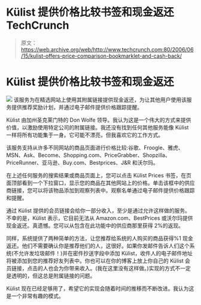 # Külist 提供价格比较书签和现金返还 TechCrunch

> 原文：<https://web.archive.org/web/http://www.techcrunch.com:80/2006/06/15/kulist-offers-price-comparison-bookmarklet-and-cash-back/>

# Külist 提供价格比较书签和现金返还

[![](img/ee3f68efc9eda5b9a186d902a10887e2.png)](https://web.archive.org/web/20210510061930/http://www.kulist.com/) 该服务为在精选网站上使用其附属链接提供现金返还，为让其他用户使用该服务提供推荐奖励计划，并通过电子邮件提供价格跟踪提醒。

Külist 由加州圣克莱门特的 Don Wolfe 领导。我认为这是一个伟大的方式来提供价值，以激励使用特定公司的附属链接。我还没有找到任何其他服务能像 Külist 一样将所有功能集于一身。它可能不漂亮，但我喜欢它的工作方式。

该服务支持从许多不同网站的商品页面进行价格比较:谷歌、Froogle、雅虎、MSN、Ask、Become、Shopping.com、PriceGrabber、Shopzilla、PriceRunner、亚马逊、Buy.com、Bestprices、J&R 和沃尔玛。

在上述任何服务的搜索结果或商品页面上，您可以点击 Külist Prices 书签，在页面顶部看到一个下拉窗口，显示您的商品在其他网站上的价格。单击该框中的供应商链接，您可以将该物品添加到观察列表中。观察名单通过电子邮件提供价格跟踪和提醒。

通过 Külist 提供的会员链接会给你一部分收入，至少是通过允许这样做的服务。不幸的是，Külist 表示，它目前无法从 Amazon.com、BestPrices 或沃尔玛提供现金返还。真遗憾。您可以从包含在此功能中的供应商那里获得 2%的返现。

同样，系统提供了两种简单的方法，让您推荐给系统的人购买的商品获得%1 现金返还。他们不需要确认你是推荐他们的人，这很好。如果你发邮件告诉人们这个系统(不允许发垃圾邮件！)并在密件抄送字段中添加 Külist，收件人的电子邮件地址将被添加到您的推荐好友列表中。你也可以在你的博客上放上你自己的 Külist 会员链接，点击的人也会为你带来收入。(我在这里没有这样做。)实现的方式不一定是透明的，但这总是附属链接的问题。

Külist 现在已经足够用了，希望它的实现会随着时间的推移而不断改进。我认为这是一个非常有趣的模式。